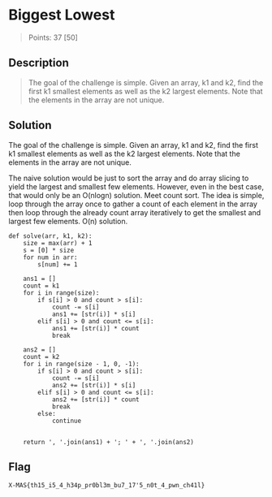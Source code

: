 # Biggest Lowest

> Points: 37 [50]

## Description

> The goal of the challenge is simple. Given an array, k1 and k2, find the first k1 smallest elements as well as the k2 largest elements. Note that the elements in the array are not unique.

## Solution

The goal of the challenge is simple. Given an array, k1 and k2, find the first k1 smallest elements as well as the k2 largest elements. Note that the elements in the array are not unique.

The naive solution would be just to sort the array and do array slicing to yield the largest and smallest few elements. However, even in the best case, that would only be an O(nlogn) solution. Meet count sort. The idea is simple, loop through the array once to gather a count of each element in the array then loop through the already count array iteratively to get the smallest and largest few elements. O(n) solution.

```
def solve(arr, k1, k2):
	size = max(arr) + 1
	s = [0] * size
	for num in arr:
		s[num] += 1

	ans1 = []
	count = k1
	for i in range(size):
		if s[i] > 0 and count > s[i]:
			count -= s[i]
			ans1 += [str(i)] * s[i]
		elif s[i] > 0 and count <= s[i]:
			ans1 += [str(i)] * count
			break

	ans2 = []
	count = k2
	for i in range(size - 1, 0, -1):
		if s[i] > 0 and count > s[i]:
			count -= s[i]
			ans2 += [str(i)] * s[i]
		elif s[i] > 0 and count <= s[i]:
			ans2 += [str(i)] * count
			break
		else:
			continue

	
	return ', '.join(ans1) + '; ' + ', '.join(ans2)
```

## Flag
`X-MAS{th15_i5_4_h34p_pr0bl3m_bu7_17'5_n0t_4_pwn_ch41l}`